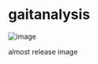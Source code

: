 # gaitanalysis
![image](https://github.com/user-attachments/assets/7279c9a5-2461-4c18-9618-8a6e7d995d32)

almost release image
